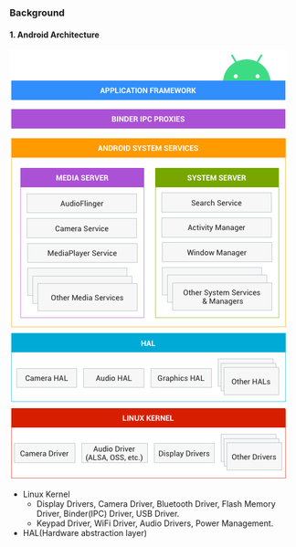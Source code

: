 ### Background

#### 1. Android Architecture
![Android-arch-img]
- Linux Kernel
  - Display Drivers, Camera Driver, Bluetooth Driver, Flash Memory Driver, Binder(IPC) Driver, USB Driver.
  - Keypad Driver, WiFi Driver, Audio Drivers, Power Management.
- HAL(Hardware abstraction layer)




[Android-arch-img]: https://github.com/BiyiLin1234/AndroidBasicDemo/blob/master/imgs/WeChatWorkScreenshot_0f53019c-8596-471b-916f-7f7f22ae51b7.png?raw=true
